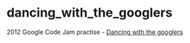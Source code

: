 dancing_with_the_googlers
=========================

2012 Google Code Jam practise - [Dancing with the googlers](http://code.google.com/codejam/contest/1460488/dashboard#s=p1&a=1)
